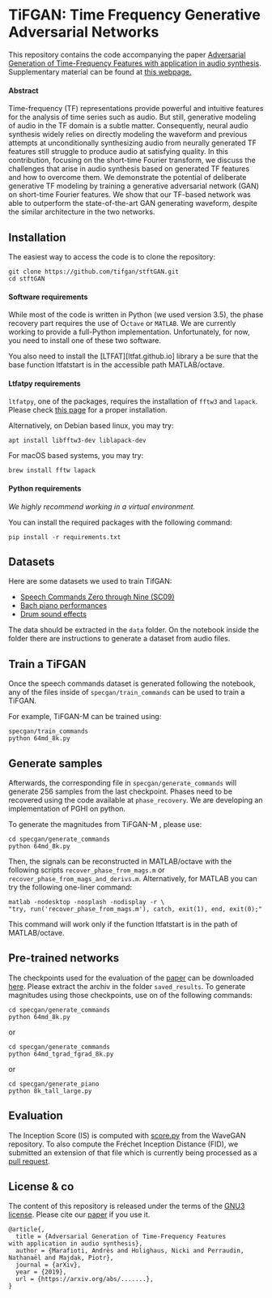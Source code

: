 # TiFGAN: Time Frequency Generative Adversarial Networks

This repository contains the code accompanying the paper [Adversarial Generation of Time-Frequency Features with application in audio synthesis][paper]. Supplementary material can be found at [this webpage.][website]

[paper]: https://www.researchgate.net/publication/331044223_Adversarial_Generation_of_Time-Frequency_Features_with_application_in_audio_synthesis
[website]: https://tifgan.github.io/

#### Abstract
Time-frequency (TF) representations provide powerful and intuitive features for the analysis of time series such as audio. But still, generative modeling of audio in the TF domain is a subtle matter. Consequently, neural audio synthesis widely relies on directly modeling the waveform and previous attempts at unconditionally synthesizing audio from neurally generated TF features still struggle to produce audio at satisfying quality. In this contribution, focusing on the short-time Fourier transform, we discuss the challenges that arise in audio synthesis based on generated TF features and how to overcome them. We demonstrate the potential of deliberate generative TF modeling by training a generative adversarial network (GAN) on short-time Fourier features. We show that our TF-based network was able to outperform the state-of-the-art GAN generating waveform, despite the similar architecture in the two networks. 


## Installation

The easiest way to access the code is to clone the repository:

```
git clone https://github.com/tifgan/stftGAN.git 
cd stftGAN
```

#### Software requirements
While most of the code is written in Python (we used version 3.5), the phase recovery part requires the use of O`ctave` or `MATLAB`. We are currently working to provide a full-Python implementation. Unfortunately, for now, you need to install one of these two software.

You also need to install the [LTFAT][ltfat.github.io] library a be sure that the base function ltfatstart is in the accessible path MATLAB/octave.

#### Ltfatpy requirements

`ltfatpy`, one of the packages, requires the installation of `fftw3` and `lapack`. Please check [this page](http://dev.pages.lis-lab.fr/ltfatpy/install.html) for a proper installation.

Alternatively, on Debian based linux, you may try:
```
apt install libfftw3-dev liblapack-dev
```

For macOS based systems, you may try:
```
brew install fftw lapack
```


#### Python requirements

*We highly recommend working in a virtual environment.*

You can install the required packages with the following command:
```
pip install -r requirements.txt
```


## Datasets

Here are some datasets we used to train TifGAN:

- [Speech Commands Zero through Nine (SC09)](http://deepyeti.ucsd.edu/cdonahue/wavegan/data/sc09.tar.gz)
- [Bach piano performances](http://deepyeti.ucsd.edu/cdonahue/wavegan/data/mancini_piano.tar.gz)
- [Drum sound effects](http://deepyeti.ucsd.edu/cdonahue/wavegan/data/drums.tar.gz)

The data should be extracted in the  `data` folder. On the notebook inside the folder there are instructions to generate a dataset from audio files.

## Train a TiFGAN

Once the speech commands dataset is generated following the notebook, any of the files inside of `specgan/train_commands` can be used to train a TiFGAN.

For example, TiFGAN-M can be trained using:
```
specgan/train_commands
python 64md_8k.py
```

## Generate samples

Afterwards, the corresponding file in `specgan/generate_commands` will generate 256 samples from the last checkpoint. Phases need to be recovered using the code available at `phase_recovery`. We are developing an implementation of PGHI on python.

To generate the magnitudes from TiFGAN-M , please use:
```
cd specgan/generate_commands
python 64md_8k.py
```
Then, the signals can be reconstructed in MATLAB/octave with the following scripts `recover_phase_from_mags.m` or `recover_phase_from_mags_and_derivs.m`. Alternatively, for MATLAB you can try the following one-liner command:
```
matlab -nodesktop -nosplash -nodisplay -r \
"try, run('recover_phase_from_mags.m'), catch, exit(1), end, exit(0);"
```
This command will work only if the function ltfatstart is in the path of MATLAB/octave.

## Pre-trained networks
The checkpoints used for the evaluation of the [paper][paper] can be downloaded [here](https://zenodo.org/record/2562819). Please extract the archiv in the folder `saved_results`. To generate magnitudes using those checkpoints, use on of the following commands:
```
cd specgan/generate_commands
python 64md_8k.py 
```
or
```
cd specgan/generate_commands
python 64md_tgrad_fgrad_8k.py 
```
or
```
cd specgan/generate_piano
python 8k_tall_large.py  
```


[linkcheckpoint]: https://...

## Evaluation

The Inception Score (IS) is computed with [score.py](https://github.com/chrisdonahue/wavegan/blob/master/eval/inception/score.py) from the WaveGAN repository. To also compute the Fréchet Inception Distance (FID), we submitted an extension of that file which is currently being processed as a [pull request](https://github.com/chrisdonahue/wavegan/pull/23). 

## License & co

The content of this repository is released under the terms of the [GNU3 license](LICENCE.txt).
Please cite our [paper] if you use it.

```
@article{,
  title = {Adversarial Generation of Time-Frequency Features
with application in audio synthesis},
  author = {Marafioti, Andrès and Holighaus, Nicki and Perraudin, Nathanaël and Majdak, Piotr},
  journal = {arXiv},
  year = {2019},
  url = {https://arxiv.org/abs/.......},
}
```
